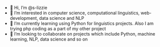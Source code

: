 - 👋 Hi, I’m @s-lizzie
- 👀 I’m interested in computer science, computational linguistics, web-development, data science and NLP
- 🌱 I’m currently learning using Python for linguistics projects. Also I am trying php coding as a part of my other project
- 💞️ I’m looking to collaborate on projects which include Python, machine learning, NLP, data science and so on

